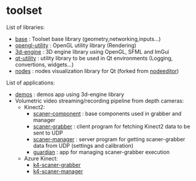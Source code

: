 # toolset

List of libraries:
* [base](https://github.com/FlorianLance/toolset/tree/main/cpp-projects/base) : Toolset base library (geometry,networking,inputs...)
* [opengl-utility](https://github.com/FlorianLance/toolset/tree/main/cpp-projects/opengl-utility) : OpenGL utility library (Rendering)
* [3d-engine](https://github.com/FlorianLance/toolset/tree/main/cpp-projects/3d-engine) : 3D engine library using OpenGL, SFML and ImGui
* [qt-utility](https://github.com/FlorianLance/toolset/tree/main/cpp-projects/qt-utility) : utility library to be used in Qt environments (Logging, convertions, widgets...)
* [nodes](https://github.com/FlorianLance/toolset/tree/main/cpp-projects/nodes) : nodes visualization library for Qt (forked from [nodeeditor](https://github.com/paceholder/nodeeditor))

List of applications:
* [demos](https://github.com/FlorianLance/toolset/tree/main/cpp-projects/demos) : demos app using 3d-engine library
* Volumetric video streaming/recording pipeline from depth cameras:
  * Kinect2:
     * [scaner-component](https://github.com/FlorianLance/toolset/tree/main/cpp-projects/scaner-component) : base components used in grabber and manager
     * [scaner-grabber](https://github.com/FlorianLance/toolset/tree/main/cpp-projects/scaner-grabber) : client program for fetching Kinect2 data to be sent to UDP
     * [scaner-manager](https://github.com/FlorianLance/toolset/tree/main/cpp-projects/scaner-manager) : server program for getting scaner-grabber data from UDP (settings and calibration)
     * [guardian](https://github.com/FlorianLance/toolset/tree/main/cpp-projects/guardian)  : app for managing scaner-grabber execution 
  * Azure Kinect:
     * [k4-scaner-grabber](https://github.com/FlorianLance/toolset/tree/main/cpp-projects/k4-scaner-grabber)
     * [k4-scaner-manager](https://github.com/FlorianLance/toolset/tree/main/cpp-projects/k4-scaner-manager)
